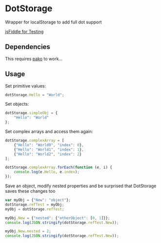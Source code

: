 # DotStorage
Wrapper for localStorage to add full dot support

[jsFiddle for Testing](https://jsfiddle.net/Farbdose/fufsbgef/)

## Dependencies
This requires [pako](https://github.com/nodeca/pako) to work...

## Usage
Set primitive values:
```javascript
dotStorage.Hello = "World";
```

Set objects:
```javascript
dotStorage.simpleObj = {
    "Hello": "World"
};
``` 

Set complex arrays and access them again:
```javascript
dotStorage.complexArray = [
    {"Hello": "World0", "index": 0},
    {"Hello": "World1", "index": 1},
    {"Hello": "World2", "index": 2}
];

dotStorage.complexArray.forEach(function (e, i) {
    console.log(e.Hello, e.index);
});
```

Save an object, modify nested properties and be surprised that DotStorage saves these changes too
```javascript
var myObj = {"New": "object"};
dotStorage.refTest = myObj;
myObj = dotStorage.refTest;

myObj.New = {"nested": {"otherObject": [0, 1]}};
console.log(JSON.stringify(dotStorage.refTest.New));

myObj.New.nested = 2;
console.log(JSON.stringify(dotStorage.refTest.New));
```
